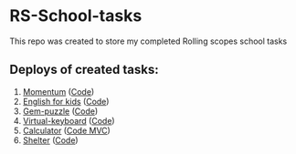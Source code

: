 # RS-School-tasks
This repo was created to store my completed Rolling scopes school tasks

 ## Deploys of created tasks:
 
 1. [Momentum](https://awesome-hypatia-091940.netlify.app/)            ([Code](https://github.com/pavel8293-pavel/RS-School-tasks/tree/momentum))
 2. [English for kids](https://rolling-scopes-school.github.io/pavel8293-pavel-JS2020Q3/english-for-kids/dist/)           ([Code](https://github.com/pavel8293-pavel/RS-School-tasks/tree/english-for-kids))
 3. [Gem-puzzle](https://zen-noether-d5c1e7.netlify.app/)              ([Code](https://github.com/pavel8293-pavel/RS-School-tasks/tree/gem-puzzle))
 4. [Virtual-keyboard](https://rolling-scopes-school.github.io/pavel8293-pavel-JS2020Q3/virtual-keyboard/)       ([Code](https://github.com/pavel8293-pavel/RS-School-tasks/tree/virtual-keyboard))
 5. [Calculator](https://pavel8293-pavel.github.io/RS-School-tasks/calculator/dist)         ([Code MVC](https://github.com/pavel8293-pavel/RS-School-tasks/tree/calculator/calculator))
 6. [Shelter](https://rolling-scopes-school.github.io/pavel8293-pavel-JS2020Q3/shelter/)        ([Code](https://github.com/pavel8293-pavel/RS-School-tasks/tree/shelter))    

 
 
